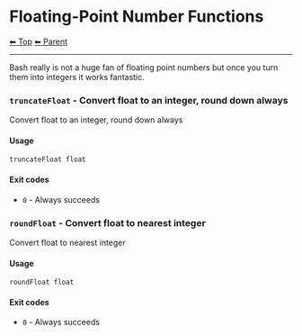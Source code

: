 # Floating-Point Number Functions

<!-- TEMPLATE header 2 -->
[⬅ Top](index.md) [⬅ Parent ](../index.md)
<hr />

Bash really is not a huge fan of floating point numbers but once you turn them into integers it works fantastic.


### `truncateFloat` - Convert float to an integer, round down always

Convert float to an integer, round down always

#### Usage

    truncateFloat float
    

#### Exit codes

- `0` - Always succeeds

### `roundFloat` - Convert float to nearest integer

Convert float to nearest integer

#### Usage

    roundFloat float
    

#### Exit codes

- `0` - Always succeeds
